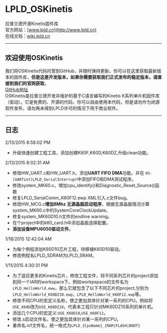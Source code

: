 # LPLD_OSKinetis
拉普兰德开源Kinetis固件库   
官方网站：[www.lpld.cn](http://www.lpld.cn)   
在线文档：[wiki.lpld.cn](http://wiki.lpld.cn)   

***
## 欢迎使用OSKinetis
我们将OSKinetis代码托管到GitHub，并随时保持更新。你可以在这里获取最新版本的固件库，**但是这是开发版本，如果你需要获取我们正式发布的稳定版本，请直接到我们的官网获取**。   
[GitHub地址](https://github.com/LPLDTeam/LPLD_OSKinetis/)  
OSKinetis是拉普兰德开发并维护的基于C语言编写的Kinetis K系列单片机固件库（驱动）。它是免费的、开源的代码，你可以自由使用本代码，但是请勿作为闭源软件发布，请勿再未得到LPLD许可的情况下用于商业软件。

***
## 日志 ##

2/13/2015 8:58:02 PM  
- 升级快速创建工程工具，添加创建K60F,K60D,K60DZ,升级clean功能。

2/13/2015 8:02:31 AM  
- 修改HW_UART.c和HW_UART.h，添加**UART FIFO DMA**功能，并在
`05-(UARTint)LPLD_SerialInterrupt`中添加FIFO和DMA测试程序。
- 修改system_MK60.c，增加cpu_identify()和Diagnostic_Reset_Source()函数
- 修复LPLD_SerialComm_K60F12.ewp XML引入.c文件bug。
- 修改HW_MCG.c**增加8Mhz 无源晶振启动程序**，根据无源晶振情况计算system_MK60.c中的SystemCoreClockUpdate。
- 修复system_MK60D10.h文件的endline warning。
- 在个project中的k60_card.h中添加晶振选择配置。
- **添加设备MPU6050驱动文件**。

1/18/2015 12:42:04 AM   
- 为每个例程添加K60D10芯片工程，待移植K60D10驱动。  
- 修改例程名LPLD_SDRAM为LPLD_SRAM。  

1/11/2015 4:30:31 PM  
- 为了适应更多的Kinetis芯片，修改工程文件，将不同系列芯片的project添加到同一个IAR的workspace下。例如workpspace的文件名为`LPLD_HelloWorld.eww`，那么它就包含了以下不同芯片的project,分别为`LPLD_HelloWorld_K60DZ10.ewp`，`LPLD_HelloWorld_K60F12.ewp`等。  
- 修改不同CPU的宏定义名称，使之更加具体针对某一系列的CPU。例如将`USE_K60D`改为`USE_K60DZ10`，代表本工程只针对MK60DZ10系列的单片机。  
- 添加几个CPU的宏定义:`USE_K60D10`,`USE_K60F12`。  
- 修改.s启动文件名，使之更加具体针对某一系列的CPU。  
- 重命名.icf文件名，统一格式为`LPLD_{CpuName}_{RAM|FLASH|BOOT}`
